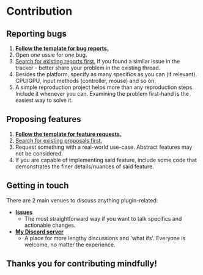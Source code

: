 # Contribution

## Reporting bugs

1. **[Follow the template for bug reports.](https://github.com/dreadpon/godot_spatial_gardener/issues/new?assignees=dreadpon&labels=&template=bug_report.md&title=%5BBUG%5D)**
2. Open *one* ussie for *one* bug.
3. [Search for existing reports first.](https://github.com/dreadpon/godot_spatial_gardener/issues) If you found a similar issue in the tracker - better share your problem in the existing thread.
4. Besides the platform, specify as many specifics as you can (if relevant). CPU/GPU, input methods (controller, mouse) and so on.
5. A simple reproduction project helps more than any reproduction steps. Include it whenever you can. Examining the problem first-hand is the easiest way to solve it.

## Proposing features

1. **[Follow the template for feature requests.](https://github.com/dreadpon/godot_spatial_gardener/issues/new?assignees=dreadpon&labels=&template=feature_request.md&title=%5BFEATURE+REQUEST%5D)**
2. [Search for existing proposals first.](https://github.com/dreadpon/godot_spatial_gardener/issues)
3. Request something with a real-world use-case. Abstract features may not be considered.
4. If you are capable of implementing said feature, include some code that demonstrates the finer details/nuances of said feature.

## Getting in touch

There are 2 main venues to discuss anything plugin-related:

- **[Issues](https://github.com/dreadpon/godot_spatial_gardener/issues)**
    - The most straightforward way if you want to talk specifics and actionable changes.
- **[My Discord server](https://discord.gg/CzRSk8E)**
    - A place for more lengthy discussions and 'what ifs'. Everyone is welcome, no matter the experience.

## Thanks you for contributing mindfully!
